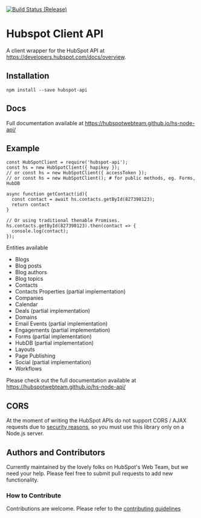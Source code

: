 [![Build Status (Release)](https://travis-ci.org/HubSpotWebTeam/hs-node-api.svg?branch=release)](https://travis-ci.org/HubSpotWebTeam/hs-node-api)

# Hubspot Client API

A client wrapper for the HubSpot API at https://developers.hubspot.com/docs/overview.

## Installation

```
npm install --save hubspot-api
```

## Docs

Full documentation available at https://hubspotwebteam.github.io/hs-node-api/

## Example

```
const HubSpotClient = require('hubspot-api');
const hs = new HubSpotClient({ hapikey });
// or const hs = new HubSpotClient({ accessToken });
// or const hs = new HubSpotClient(); # for public methods, eg. Forms, HubDB

async function getContact(id){
  const contact = await hs.contacts.getById(827398123);
  return contact
}

// Or using traditional thenable Promises.
hs.contacts.getById(827398123).then(contact => {
  console.log(contact);
});
```

Entities available

- Blogs
- Blog posts
- Blog authors
- Blog topics
- Contacts
- Contacts Properties (partial implementation)
- Companies
- Calendar
- Deals (partial implementation)
- Domains
- Email Events (partial implementation)
- Engagements (partial implementation)
- Forms (partial implementation)
- HubDB (partial implementation)
- Layouts
- Page Publishing
- Social (partial implementation)
- Workflows

Please check out the full documentation available at https://hubspotwebteam.github.io/hs-node-api/

## CORS

At the moment of writing the HubSpot APIs do not support CORS / AJAX requests due to [security reasons](https://developers.hubspot.com/docs/faq/do-hubspot-apis-support-ajax-request), so you must use this library only on a Node.js server.

## Authors and Contributors

Currently maintained by the lovely folks on HubSpot's Web Team, but we need your help. Please feel free to submit pull requests to add new functionality.

### How to Contribute

Contributions are welcome. Please refer to the [contributing guidelines](https://github.com/HubSpotWebTeam/hs-node-api/blob/master/CONTRIBUTING.md)
